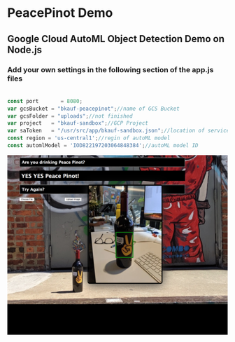 # PeacePinot Demo


## Google Cloud AutoML Object Detection Demo on Node.js 

### Add your own settings in the following section of the app.js files
```javascript

const port       = 8080;
var gcsBucket = "bkauf-peacepinot";//name of GCS Bucket
var gcsFolder = "uploads";//not finished
var project   = "bkauf-sandbox";//GCP Project
var saToken   = "/usr/src/app/bkauf-sandbox.json";//location of service account JSON
const region = 'us-central1';//regin of autoML model
const automlModel = 'IOD822197203064848384';//autoML model ID

```


![Image description](readme.png)
